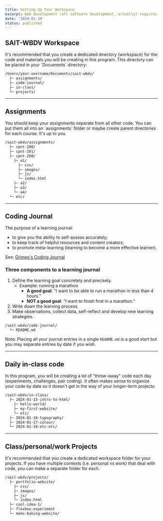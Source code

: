 ```yaml
---
title: Setting Up Your Workspace
excerpt: Web development (all software development, actually) requires you to work with a lot of files. In this program, we don't prescribe (i.e. tell you how to do it) how you should organize your files and projects but here we list some tips and best practices.
date: '2024-01-10'
status: published
---
```


<h2>SAIT-WBDV Workspace</h2>
It's recommended that you create a dedicated directory (workspace) for the code and materials you will be creating in this program. This directory can be placed in your `Documents` directory:

```html
/Users/your-username/Documents/sait-wbdv/
  ├─ assignments/
  ├─ code-journal/
  ├─ in-class/
  └─ projects/
```

---

<h2>Assignments</h2>
You should keep your assignments separate from all other code. You can put them all into an `assignments` folder or maybe create parent directories for each course. It's up to you.

```html
/sait-wbdv/assignments/
  ├─ cpnt-200/
  ├─ cpnt-201/
  ├─ cpnt-260/
    ├─ a1/
      ├─ css/
      ├─ images/
      ├─ js/
      └─ index.html
    ├─ a2/
    ├─ a3/
    └─ a4/
  └─ etc/
```

---

<h2>Coding Journal</h2>

The purpose of a learning journal: 
- to give you the ability to self-assess accurately;
- to keep track of helpful resources and content creators;
- to promote meta-learning (learning to become a more effective learner).

See: [Grimes's Coding Journal](https://acidtone.github.io/code-journal/)

### Three components to a learning journal
1. Define the learning goal concretely and precisely.
    - Example: running a marathon
        - **A good goal**: "I want to be able to run a marathon in less than 4 hours."
        - **NOT a good goal**: "I want to finish first in a marathon."
2. Write down the learning process.
3. Make observations, collect data, self-reflect and develop new learning strategies.


```html
/sait-wbdv/code-journal/
  └─ README.md
```

Note: Placing all your journal entries in a single `README.md` is a good start but you may separate entries by date if you wish.

---

<h2>Daily in-class code</h2>

In this program, you will be creating a lot of "throw-away" code each day (experiments, challenges, pair coding). It often makes sense to organize your code by date so it doesn't get in the way of your longer-term projects:

```html
/sait-wbdv/in-class/
  ├─ 2024-01-15-intro-to-html/
    ├─ hello-world/
    ├─ my-first-website/
    └─ etc/
  ├─ 2024-01-16-typography/
  ├─ 2024-01-17-colour/
  └─ 2024-01-18-etc-etc/
```

---

<h2>Class/personal/work Projects</h2>
It's recommended that you create a dedicated workspace folder for your projects. If you have multiple contexts (i.e. personal vs work) that deal with code, you can make a separate folder for each.

```html
/sait-wbdv/projects/
  ├─ portfolio-website/
    ├─ css/
    ├─ images/
    ├─ js/
    └─ index.html
  ├─ cool-idea-1/
  ├─ flexbox-experiment
  └─ moms-baking-website/
```

